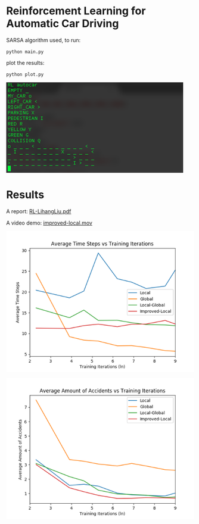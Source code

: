 # Reinforcement Learning for Automatic Car Driving
  SARSA algorithm used, to run: 
  
	python main.py

  plot the results:

	python plot.py

<img src=https://github.com/LihangLiu/RL-autocar/blob/master/assets/commandui.png></img>

# Results
  A report: <a href="https://github.com/LihangLiu/RL-autocar/blob/master/RL-LihangLiu.pdf" target="_blank">RL-LihangLiu.pdf</a>
  
  A video demo: <a href="https://github.com/LihangLiu/RL-autocar/blob/master/RL-LihangLiu.pdf" target="_blank">improved-local.mov</a>

<img src=https://github.com/LihangLiu/RL-autocar/blob/master/assets/steps.png></img>

<img src=https://github.com/LihangLiu/RL-autocar/blob/master/assets/accidents.png></img>
